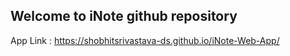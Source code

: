 ## Welcome to iNote github repository

App Link : https://shobhitsrivastava-ds.github.io/iNote-Web-App/
